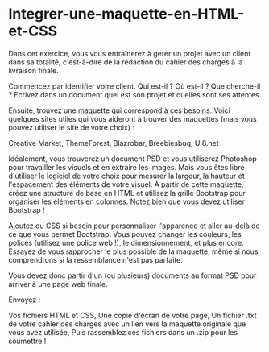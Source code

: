# Integrer-une-maquette-en-HTML-et-CSS



Dans cet exercice, vous vous entraînerez à gerer un projet avec un client dans sa totalité, c'est-à-dire de la rédaction du cahier des charges à la livraison finale.

Commencez par identifier votre client. Qui est-il ? Où est-il ? Que cherche-il ? Ecrivez dans un document quel est son projet et quelles sont ses attentes.

Ensuite, trouvez une maquette qui correspond à ces besoins. Voici quelques sites utiles qui vous aideront à trouver des maquettes (mais vous pouvez utiliser le site de votre choix) :

Creative Market, ThemeForest, Blazrobar, Breebiesbug, UI8.net

Idéalement, vous trouverez un document PSD et vous utiliserez Photoshop pour travailler les visuels et en extraire les images. Mais vous êtes libre d'utiliser le logiciel de votre choix pour mesurer la largeur, la hauteur et l'espacement des éléments de votre visuel. À partir de cette maquette, créez une structure de base en HTML et utilisez la grille Bootstrap pour organiser les éléments en colonnes. Notez bien que vous devez utiliser Bootstrap !

Ajoutez du CSS si besoin pour personnaliser l'apparence et aller au-delà de ce que vous permet Bootstrap. Vous pouvez changer les couleurs, les polices (utilisez une police web !), le dimensionnement, et plus encore. Essayez de vous rapprocher le plus possible de la maquette, même si nous comprendrons si la ressemblance n'est pas parfaite.

Vous devez donc partir d'un (ou plusieurs) documents au format PSD pour arriver à une page web finale.

Envoyez :

Vos fichiers HTML et CSS,
Une copie d'écran de votre page,
Un fichier .txt de votre cahier des charges avec un lien vers la maquette originale que vous avez utilisée,
Puis rassemblez ces fichiers dans un .zip pour les soumettre !


